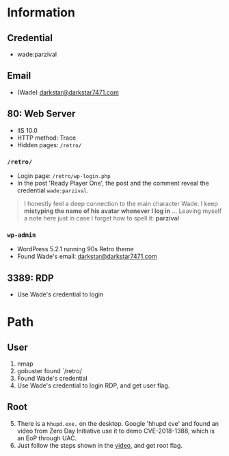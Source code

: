 # Information
## Credential
- wade:parzival
## Email 
- (Wade) darkstar@darkstar7471.com

## 80: Web Server
- IIS 10.0
- HTTP method: Trace
- Hidden pages: `/retro/`
### `/retro/`
- Login page: `/retro/wp-login.php`
- In the post 'Ready Player One', the post and the comment reveal the credential `wade:parzival`.
> I honestly feel a deep connection to the main character Wade. I keep **mistyping the name of his avatar whenever I log in** ...
> Leaving myself a note here just in case I forget how to spell it: **parzival**
### `wp-admin`
- WordPress 5.2.1 running 90s Retro theme
- Found Wade's email: darkstar@darkstar7471.com

## 3389: RDP
- Use Wade's credential to login


# Path
## User
1. nmap
2. gobuster found `/retro/
3. Found Wade's credential
4. Use Wade's credential to login RDP, and get user flag.
## Root
5. There is a `hhupd.exe.` on the desktop. Google 'hhupd cve' and found an video from Zero Day Initiative use it to demo CVE-2018-1388, which is an EoP through UAC.
6. Just follow the steps shown in the [video](https://www.youtube.com/watch?v=3BQKpPNlTSo), and get root flag.


